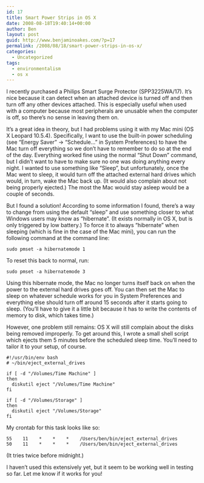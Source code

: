 ```yaml
---
id: 17
title: Smart Power Strips in OS X
date: 2008-08-18T19:40:14+00:00
author: Ben
layout: post
guid: http://www.benjaminoakes.com/?p=17
permalink: /2008/08/18/smart-power-strips-in-os-x/
categories:
  - Uncategorized
tags:
  - environmentalism
  - os x
---
```

I recently purchased a Philips Smart Surge Protector (SPP3225WA/17). It&#8217;s nice because it can detect when an attached device is turned off and then turn off any other devices attached. This is especially useful when used with a computer because most peripherals are unusable when the computer is off, so there’s no sense in leaving them on.

It&#8217;s a great idea in theory, but I had problems using it with my Mac mini (OS X Leopard 10.5.4). Specifically, I want to use the built-in power scheduling (see &#8220;Energy Saver&#8221; -> &#8220;Schedule...&#8221; in System Preferences) to have the Mac turn off everything so we don&#8217;t have to remember to do so at the end of the day. Everything worked fine using the normal &#8220;Shut Down&#8221; command, but I didn&#8217;t want to have to make sure no one was doing anything every night. I wanted to use something like &#8220;Sleep&#8221;, but unfortunately, once the Mac went to sleep, it would turn off the attached external hard drives which would, in turn, wake the Mac back up. (It would also complain about not being properly ejected.) The most the Mac would stay asleep would be a couple of seconds.

But I found a solution! According to some information I found, there&#8217;s a way to change from using the default &#8220;sleep&#8221; and use something closer to what Windows users may know as &#8220;hibernate&#8221;. (It exists normally in OS X, but is only triggered by low battery.) To force it to always &#8220;hibernate&#8221; when sleeping (which is fine in the case of the Mac mini), you can run the following command at the command line:

<pre><code class="language-bash">sudo pmset -a hibernatemode 1</code></pre>

To reset this back to normal, run:

<pre><code class="language-bash">sudo pmset -a hibernatemode 3</code></pre>

Using this hibernate mode, the Mac no longer turns itself back on when the power to the external hard drives goes off. You can then set the Mac to sleep on whatever schedule works for you in System Preferences and everything else should turn off around 15 seconds after it starts going to sleep. (You&#8217;ll have to give it a little bit because it has to write the contents of memory to disk, which takes time.)

However, one problem still remains: OS X will still complain about the disks being removed improperly. To get around this, I wrote a small shell script which ejects them 5 minutes before the scheduled sleep time. You&#8217;ll need to tailor it to your setup, of course.

<pre><code class="language-bash">#!/usr/bin/env bash
# ~/bin/eject_external_drives

if [ -d "/Volumes/Time Machine" ]
then
  diskutil eject "/Volumes/Time Machine"
fi

if [ -d "/Volumes/Storage" ]
then
  diskutil eject "/Volumes/Storage"
fi</code></pre>

My crontab for this task looks like so:

    55    11    *    *    *    /Users/ben/bin/eject_external_drives
    50    11    *    *    *    /Users/ben/bin/eject_external_drives

(It tries twice before midnight.)

I haven&#8217;t used this extensively yet, but it seem to be working well in testing so far. Let me know if it works for you!
